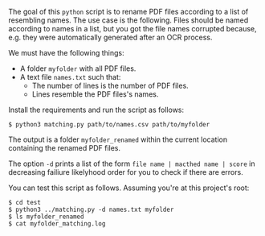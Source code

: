 The goal of this `python` script is to rename PDF files according to a list of resembling names. The use case is the following. Files should be named according to names in a list, but you got the file names corrupted because, e.g. they were automatically generated after an OCR process.

We must have the following things:

- A folder `myfolder` with all PDF files.
- A text file `names.txt` such that: 
  * The number of lines is the number of PDF files.
  * Lines resemble the PDF files's names. 


Install the requirements and run the script as follows:

```
$ python3 matching.py path/to/names.csv path/to/myfolder
```

The output is a folder `myfolder_renamed` within the current location containing the renamed PDF files.

The option `-d` prints a list of the form `file name | macthed name | score` in decreasing failiure likelyhood order for you to check if there are errors.

You can test this script as follows. Assuming you're at this project's root:

```
$ cd test
$ python3 ../matching.py -d names.txt myfolder
$ ls myfolder_renamed
$ cat myfolder_matching.log
```